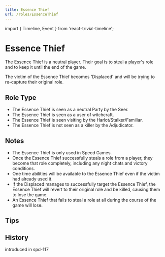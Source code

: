 ```yaml
---
title: Essence Thief
url: /roles/EssenceThief
---
```


import { Timeline, Event } from 'react-trivial-timeline';

# Essence Thief

The Essence Thief is a neutral player. Their goal is to steal a player's role and to keep it until the end of the game.

The victim of the Essence Thief becomes 'Displaced' and will be trying to re-capture their original role.

## Role Type

- The Essence Thief is seen as a neutral Party by the Seer.
- The Essence Thief is seen as a user of witchcraft.
- The Essence Thief is seen visiting by the Harlot/Stalker/Familiar.
- The Essence Thief is not seen as a killer by the Adjudicator.

## Notes

- The Essence Thief is only used in Speed Games.
- Once the Essence Thief successfully steals a role from a player, they become that role completely, including any night chats and victory conditions.
- One time abilities will be available to the Essence Thief even if the victim had already used it.
- If the Displaced manages to successfully target the Essence Thief, the Essence Thief will revert to their original role and be killed, causing them to lose the game.
- An Essence Thief that fails to steal a role at all during the course of the game will lose.

## Tips

## History

<Timeline lineColor="white">
  <Event interval="2018-09-15">introduced in spd-117</Event>
</Timeline>
